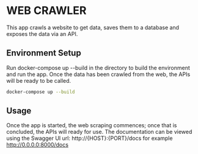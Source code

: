 # WEB CRAWLER

This app crawls a website to get data, saves them to a database and exposes the data via an API.

## Environment Setup

Run docker-compose up --build in the directory to build the environment and run the app. Once the data has been crawled from the web, the APIs will be ready to be called.

```bash
docker-compose up --build
```

## Usage

Once the app is started, the web scraping commences; once that is concluded, the APIs will ready for use. The documentation can be viewed using the Swagger UI url:
 http://{HOST}:{PORT}/docs  for example  http://0.0.0.0:8000/docs

